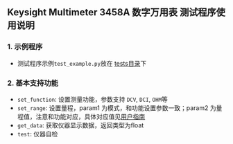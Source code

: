 Keysight Multimeter 3458A 数字万用表 测试程序使用说明
---

### 1. 示例程序

- 测试程序示例`test_example.py`放在 [tests目录](./tests)下  


### 2. 基本支持功能

- `set_function`: 设置测量功能，参数支持 `DCV`, `DCI`, `OHM`等  
- `set_range`: 设置量程，param1 为模式，和功能设置参数一致；param2 为量程值，注意和功能对应，具体对应值见[用户指南](./manual/操作和维修指南.pdf)
- `get_data`: 获取仪器显示数据，返回类型为float
- `test`: 仪器自检

